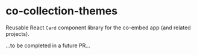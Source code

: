 # co-collection-themes

Reusable React `Card` component library for the co-embed app (and related projects).

...to be completed in a future PR...
